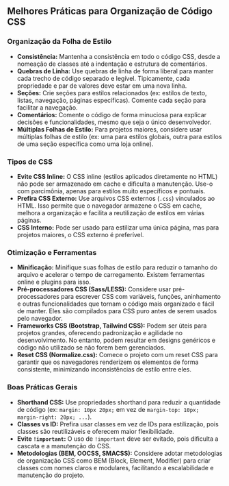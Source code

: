 ## Melhores Práticas para Organização de Código CSS

### Organização da Folha de Estilo
- **Consistência:** Mantenha a consistência em todo o código CSS, desde a nomeação de classes até a indentação e estrutura de comentários.
- **Quebras de Linha:** Use quebras de linha de forma liberal para manter cada trecho de código separado e legível. Tipicamente, cada propriedade e par de valores deve estar em uma nova linha.
- **Seções:** Crie seções para estilos relacionados (ex: estilos de texto, listas, navegação, páginas específicas). Comente cada seção para facilitar a navegação.
- **Comentários:** Comente o código de forma minuciosa para explicar decisões e funcionalidades, mesmo que seja o único desenvolvedor.
- **Múltiplas Folhas de Estilo:** Para projetos maiores, considere usar múltiplas folhas de estilo (ex: uma para estilos globais, outra para estilos de uma seção específica como uma loja online).

### Tipos de CSS
- **Evite CSS Inline:** O CSS inline (estilos aplicados diretamente no HTML) não pode ser armazenado em cache e dificulta a manutenção. Use-o com parcimônia, apenas para estilos muito específicos e pontuais.
- **Prefira CSS Externo:** Use arquivos CSS externos (`.css`) vinculados ao HTML. Isso permite que o navegador armazene o CSS em cache, melhora a organização e facilita a reutilização de estilos em várias páginas.
- **CSS Interno:** Pode ser usado para estilizar uma única página, mas para projetos maiores, o CSS externo é preferível.

### Otimização e Ferramentas
- **Minificação:** Minifique suas folhas de estilo para reduzir o tamanho do arquivo e acelerar o tempo de carregamento. Existem ferramentas online e plugins para isso.
- **Pré-processadores CSS (Sass/LESS):** Considere usar pré-processadores para escrever CSS com variáveis, funções, aninhamento e outras funcionalidades que tornam o código mais organizado e fácil de manter. Eles são compilados para CSS puro antes de serem usados pelo navegador.
- **Frameworks CSS (Bootstrap, Tailwind CSS):** Podem ser úteis para projetos grandes, oferecendo padronização e agilidade no desenvolvimento. No entanto, podem resultar em designs genéricos e código não utilizado se não forem bem gerenciados.
- **Reset CSS (Normalize.css):** Comece o projeto com um reset CSS para garantir que os navegadores renderizem os elementos de forma consistente, minimizando inconsistências de estilo entre eles.

### Boas Práticas Gerais
- **Shorthand CSS:** Use propriedades shorthand para reduzir a quantidade de código (ex: `margin: 10px 20px;` em vez de `margin-top: 10px; margin-right: 20px; ...`).
- **Classes vs ID:** Prefira usar classes em vez de IDs para estilização, pois classes são reutilizáveis e oferecem maior flexibilidade.
- **Evite `!important`:** O uso de `!important` deve ser evitado, pois dificulta a cascata e a manutenção do CSS.
- **Metodologias (BEM, OOCSS, SMACSS):** Considere adotar metodologias de organização CSS como BEM (Block, Element, Modifier) para criar classes com nomes claros e modulares, facilitando a escalabilidade e manutenção do projeto.


